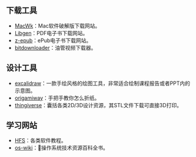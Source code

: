 ## 下载工具
- [MacWk](https://macwk.com/)：Mac软件破解版下载网站。
- [Libgen](http://libgen.is/)：PDF电子书下载网站。
- [z-epub](https://z-epub.com/)：ePub电子书下载网站。
- [bitdownloader](https://bitdownloader.io/)：油管视频下载器。

## 设计工具
- [excalidraw](https://excalidraw.com/%E4%B9%88)：一款手绘风格的绘图工具，非常适合绘制课程报告或者PPT内的示意图。
- [origamiway](https://www.origamiway.com/paper-folding-crafts-step-by-step.shtml)：手把手教你怎么折纸。
- [thingiverse](https://www.thingiverse.com/)：囊括各类2D/3D设计资源，其STL文件下载可直接3D打印。

## 学习网站
- [HFS](https://hepsoftwarefoundation.org/training/curriculum.html)：各类软件教程。
- [os-wiki](https://wiki.osdev.org/Main_Page)：操作系统技术资源百科全书。

